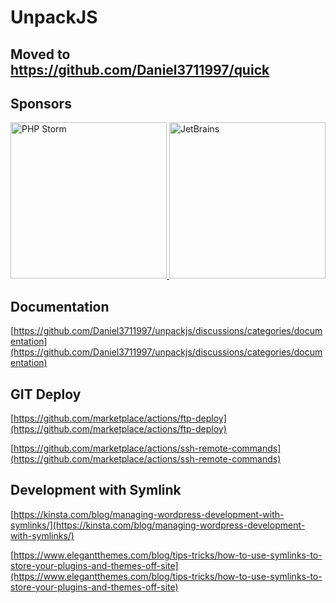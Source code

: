 # UnpackJS

## Moved to https://github.com/Daniel3711997/quick

## Sponsors

<a href="https://jb.gg/OpenSourceSupport">
    <img src="https://resources.jetbrains.com/storage/products/company/brand/logos/PhpStorm.svg" alt="PHP Storm" width="250" height="250"/>
    <img src="https://resources.jetbrains.com/storage/products/company/brand/logos/jb_beam.svg" alt="JetBrains" width="250" height="250"/>
</a>

## Documentation

[https://github.com/Daniel3711997/unpackjs/discussions/categories/documentation](https://github.com/Daniel3711997/unpackjs/discussions/categories/documentation)

## GIT Deploy

[https://github.com/marketplace/actions/ftp-deploy](https://github.com/marketplace/actions/ftp-deploy)

[https://github.com/marketplace/actions/ssh-remote-commands](https://github.com/marketplace/actions/ssh-remote-commands)

## Development with Symlink

[https://kinsta.com/blog/managing-wordpress-development-with-symlinks/](https://kinsta.com/blog/managing-wordpress-development-with-symlinks/)

[https://www.elegantthemes.com/blog/tips-tricks/how-to-use-symlinks-to-store-your-plugins-and-themes-off-site](https://www.elegantthemes.com/blog/tips-tricks/how-to-use-symlinks-to-store-your-plugins-and-themes-off-site)
